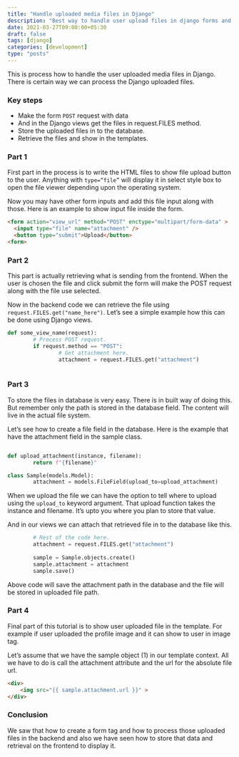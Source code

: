```yaml
---
title: "Handle uploaded media files in Django"
description: "Best way to handle user upload files in django forms and views."
date: 2021-03-27T09:00:00+05:30
draft: false
tags: [django]
categories: [development]
type: "posts"
---
```


This is process how to handle the user uploaded media files in Django. 
There is certain way we can process the Django uploaded files. 

### Key steps
* Make the form `POST` request with data
* And in the Django views get the files in request.FILES method.
* Store the uploaded files in to the database.
* Retrieve the files and show in the templates.

### Part 1
First part in the process is to write the HTML files to show file upload button to the user.  Anything with `type=“file”` will display it in select style box to open the file viewer depending upon the operating system. 

Now you may have other form inputs and add this file input along with those. Here is an example to show input file inside the form.

```html
<form action="view_url" method="POST" enctype="multipart/form-data" >
  <input type="file" name="attachment" />
  <button type="submit">Upload</button>
<form>
```

### Part 2
This part is actually retrieving what is sending from the frontend. When the user is chosen the file and click submit the form will make the POST request along with the file use selected. 

Now in the backend code we can retrieve the file using `request.FILES.get("name_here")`.  Let’s see a simple example how this can be done using Django views.

```python
def some_view_name(request):
		# Process POST request.
		if request.method == "POST":
				# Get attachment here.
				attachment = request.FILES.get("attachment")
				
```

### Part 3
To store the files in database is very easy. There is in built way of doing this. But remember only the path is stored in the database field. The content will live in the actual file system.  

Let’s see how to create a file field in the database. Here is the example that have the attachment field in the sample class.

```python

def upload_attachment(instance, filename):
		return f"{filename}"

class Sample(models.Model):
		attachment = models.FileField(upload_to=upload_attachment)
``` 

When we upload the file we can have the option to tell where to upload using the `upload_to` keyword argument. That upload function takes the instance and filename. It’s upto you where you plan to store that value. 

And in our views we can attach that retrieved file in to the database like this. 
```python
		# Rest of the code here. 
		attachment = request.FILES.get("attachment")
      
		sample = Sample.objects.create()
		sample.attachment = attachment
		sample.save()
```

Above code will save the attachment path in the database and the file will be stored in uploaded file path.

### Part 4
Final part of this tutorial is to show user uploaded file in the template. For example if user uploaded the profile image and it can show to user in image tag. 

Let’s assume that we have the sample object (1) in our template context. All we have to do is call the attachment attribute and the url for the absolute file url. 

```html
<div>
	<img src="{{ sample.attachment.url }}" >
</div>
```

### Conclusion
We saw that how to create a form tag and how to process those uploaded files in the backend and also we have seen how to store that data and retrieval on the frontend to display it.

